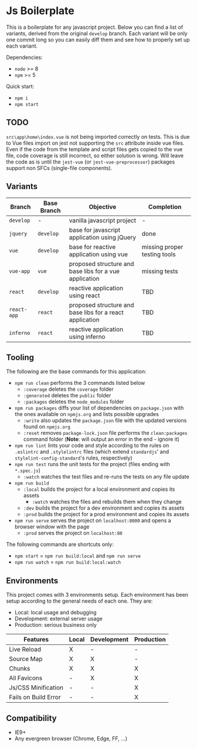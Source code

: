 # Js Boilerplate
This is a boilerplate for any javascript project. Below you can find a list of
variants, derived from the original `develop` branch. Each variant will be only
one commit long so you can easily diff them and see how to properly set up each
variant.

Dependencies:
- `node` >= 8
- `npm` >= 5

Quick start:
- `npm i`
- `npm start`

## TODO
`src\app\home\index.vue` is not being imported correctly on tests. This is due
to Vue files import on jest not supporting the `src` attribute inside vue files.
Even if the code from the template and script files gets copied to the vue file,
code coverage is still incorrect, so either solution is wrong. Will leave the
code as is until the `jest-vue` (or `jest-vue-preprocessor`) packages support
non SFCs (single-file components).

## Variants
| Branch | Base Branch | Objective | Completion |
| ------ | ------ | ------ | ------ |
| `develop` | - | vanilla javascript project | - |
| `jquery` | `develop` | base for javascript application using jQuery | done |
| `vue` | `develop` | base for reactive application using vue | missing proper testing tools |
| `vue-app` | `vue` | proposed structure and base libs for a vue application | missing tests |
| `react` | `develop` | reactive application using react | TBD |
| `react-app` | `react` | proposed structure and base libs for a react application | TBD |
| `inferno` | `react` | reactive application using inferno | TBD |

## Tooling
The following are the base commands for this application:
- `npm run clean` performs the 3 commands listed below
  - `:coverage` deletes the `coverage` folder
  - `:generated` deletes the `public` folder
  - `:packages` deletes the `node_modules` folder
- `npm run packages` diffs your list of dependencies on `package.json` with the
  ones available on `npmjs.org` and lists possible upgrades
  - `:write` also updates the `package.json` file with the updated versions
  found on `npmjs.org`
  - `:reset` removes `package-lock.json` file performs the `clean:packages`
  command folder (**Note**: will output an error in the end - ignore it)
- `npm run lint` lints your code and style according to the rules on `.eslintrc`
  and `.stylelintrc` files (which extend `standardjs`' and `stylelint-config-standard`'s rules, respectively)
- `npm run test` runs the unit tests for the project (files ending with
  `*.spec.js`)
  - `:watch` watches the test files and re-runs the tests on any file update
- `npm run build`
  - `:local` builds the project for a local environment and copies its assets
    - `:watch` watches the files and rebuilds them when they change
  - `:dev` builds the project for a dev environment and copies its assets
  - `:prod` builds the project for a prod environment and copies its assets
- `npm run serve` serves the project on `localhost:8000` and opens a browser
  window with the page
  - `:prod` serves the project on `localhost:80`

The following commands are shortcuts only:
- `npm start` = `npm run build:local` and `npm run serve`
- `npm run watch` = `npm run build:local:watch`

## Environments
This project comes with 3 environments setup. Each environment has been setup
according to the general needs of each one. They are:
- Local: local usage and debugging
- Development: external server usage
- Production: serious business only

| Features | Local | Development | Production |
| ------ | ------ | ------ | ------ |
| Live Reload | X | - | - |
| Source Map | X | X | - |
| Chunks | X | X | X |
| All Favicons | - | X | X |
| Js/CSS Minification | - | - | X |
| Fails on Build Error | - | - | X |


## Compatibility
- IE9+
- Any evergreen browser (Chrome, Edge, FF, ...)
